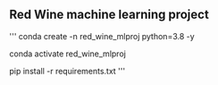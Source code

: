 ## Red Wine machine learning project 

'''
conda create -n red_wine_mlproj python=3.8 -y 

conda activate red_wine_mlproj

pip install -r requirements.txt
'''